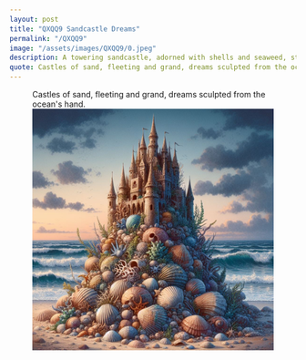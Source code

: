 ```yaml
---
layout: post
title: "QXQQ9 Sandcastle Dreams"
permalink: "/QXQQ9"
image: "/assets/images/QXQQ9/0.jpeg"
description: A towering sandcastle, adorned with shells and seaweed, stands defiant against the tide.
quote: Castles of sand, fleeting and grand, dreams sculpted from the ocean's hand.
---
```


<figure>
  <figcaption>Castles of sand, fleeting and grand, dreams sculpted from the ocean's hand.</figcaption>
  <img src="/assets/images/QXQQ9/0.jpeg" alt="A towering sandcastle, adorned with shells and seaweed, stands defiant against the tide." title="A towering sandcastle, adorned with shells and seaweed, stands defiant against the tide.">
</figure>

